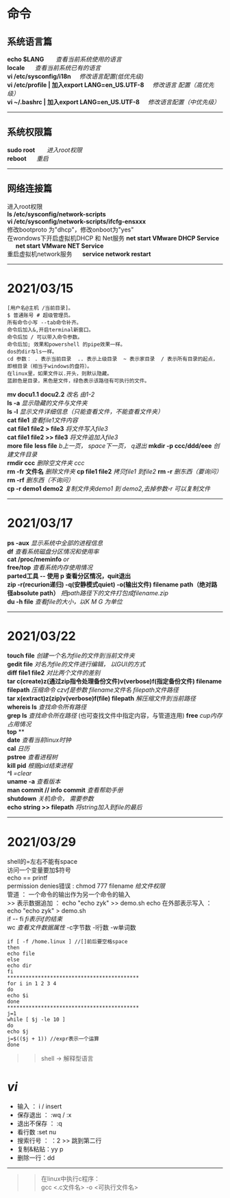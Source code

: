 # 命令
## 系统语言篇  
**echo $LANG** &nbsp;&nbsp;&nbsp;&nbsp;&nbsp;  *查看当前系统使用的语言*  
**locale** &nbsp;&nbsp;&nbsp;&nbsp;&nbsp;*查看当前系统已有的语言*   
**vi /etc/sysconfig/i18n**&nbsp;&nbsp;&nbsp;&nbsp;&nbsp;*修改语言配置(低优先级)*  
**vi /etc/profile | 加入export LANG=en_US.UTF-8**&nbsp;&nbsp;&nbsp;&nbsp;&nbsp;*修改语言 配置（高优先级）*  
**vi ~/.bashrc | 加入export LANG=en_US.UTF-8**&nbsp;&nbsp;&nbsp;&nbsp;&nbsp;*修改语言配置（中优先级）*

---

## 系统权限篇
**sudo root** &nbsp;&nbsp;&nbsp;&nbsp;&nbsp; *进入root权限*  
**reboot** &nbsp;&nbsp;&nbsp;&nbsp;&nbsp;*重启*

---

## 网络连接篇
进入root权限   
**ls /etc/sysconfig/network-scripts**   
**vi /etc/sysconfig/network-scripts/ifcfg-ensxxx**  
修改bootproto 为"dhcp"，修改onboot为"yes"  
在wondows下开启虚拟机DHCP 和 Net服务 **net start VMware DHCP Service**  &nbsp;&nbsp;&nbsp;&nbsp;&nbsp;**net start VMware NET Service**  
重启虚拟机network服务&nbsp;&nbsp;&nbsp;&nbsp;&nbsp; **service network restart**

---
# 2021/03/15
    [用户名@主机 /当前目录]。  
    $ 普通账号 # 超级管理员。  
    所有命令小写 --tab命令补齐。  
    命令后加入&,开启terminal新窗口。  
    命令后加 / 可以带入命令参数。  
    命令后加; 效果和powershell 的pipe效果一样。
    dos的dir与ls一样。  
    cd 参数： . 表示当前目录  .. 表示上级目录  ~ 表示家目录  / 表示所有目录的起点，即根目录（相当于windows的盘符）。
    在linux里，如果文件以.开头，则默认隐藏。
    蓝颜色是目录，黑色是文件，绿色表示该路径有可执行的文件。 
**mv docu1.1 docu2.2** *改名 由1-2*  
**ls -a** *显示隐藏的文件与文件夹*  
**ls -l** *显示文件详细信息（只能查看文件，不能查看文件夹）*  
**cat file1** *查看file1文件内容*  
**cat file1 file2 > file3** *将文件写入file3*  
**cat file1 file2 >> file3** *将文件追加入file3*  
**more file**
**less file**  *b上一页， space下一页， q退出*
**mkdir -p ccc/ddd/eee** *创建文件目录*  
**rmdir ccc** *删除空文件夹 ccc*  
**rm -fr 文件名** *删除文件夹* 
**cp file1 file2** *拷贝file1 到file2*
**rm -r** *删东西（要询问）*  
**rm -rf** *删东西（不询问）*  
**cp -r demo1 demo2** *复制文件夹demo1 到 demo2,去掉参数-r 可以复制文件*  



---
# 2021/03/17
**ps -aux** *显示系统中全部的进程信息*  
**df** *查看系统磁盘分区情况和使用率*  
**cat /proc/meminfo** *or*   
**free/top** *查看系统内存使用情况*  
**parted工具 -- 使用 p 查看分区情况，quit退出**  
**zip -r(recurion递归) -q(安静模式quiet) -o(输出文件) filename path（绝对路径absolute path）** *把path路径下的文件打包成filename.zip*  
**du -h file** *查看file的大小，以K M G 为单位*  

---
# 2021/03/22
**touch file** *创建一个名为file的文件到当前文件夹*  
**gedit file** *对名为file的文件进行编辑， 以GUI的方式*  
**diff file1 file2** *对比两个文件的差别*  
**tar c(create)z(通过zip指令处理备份文件)v(verbose)f(指定备份文件) filename filepath** *压缩命令 czvf是参数 filename文件名 filepath文件路径*  
**tar x(extract)z(zip)v(verbose)f(file) filepath** *解压缩文件到当前路径*   
**whereis ls** *查找命令所有路径*  
**grep ls** *查找命令所在路径*  (也可查找文件中指定内容，与管道连用) 
**free** *cup内存占用情况*  
**top** **  
**date** *查看当前linux时钟*  
**cal** *日历*  
**pstree** *查看进程树*  
**kill pid** *根据pid结束进程*  
**^l** *=clear*  
**uname -a** *查看版本*  
**man commit // info commit** *查看帮助手册*  
**shutdown** *关机命令， 需要参数*  
**echo string >> filepath** *将string加入到file的最后*    


---
# 2021/03/29  
shell的=左右不能有space  
访问一个变量要加$符号  
echo == printf  
permission denies错误 : chmod 777 filename  *给文件权限*  
管道 ： 一个命令的输出作为另一个命令的输入  
\>> 表示数据追加 ： echo "echo zyk" >> demo.sh
echo 在外部表示写入 ： echo "echo zyk" > demo.sh   
if -- fi *fi表示if的结束*    
wc *查看文件数据属性* -c字节数 -l行数 -w单词数

    if [ -f /home.linux ] //[]前后要空格space
    then  
    echo file  
    else
    echo dir  
    fi      
    *******************************************
    for i in 1 2 3 4  
    do  
    echo $i  
    done  
    *******************************************  
    j=1
    while [ $j -le 10 ]  
    do  
    echo $j  
    j=$(($j + 1)) //expr表示一个运算  
    done 
>> shell -> 解释型语言  

# ***vi***  
* 输入 ： i / insert  
* 保存退出 ： :wq / :x  
* 退出不保存 ： :q  
* 看行数 :set nu  
* 搜索行号 ： ：2 >> 跳到第二行  
* 复制&粘贴：yy p   
* 删除一行：dd  
---

>> 在linux中执行c程序：  
 gcc <.c文件名> -o <可执行文件名> 